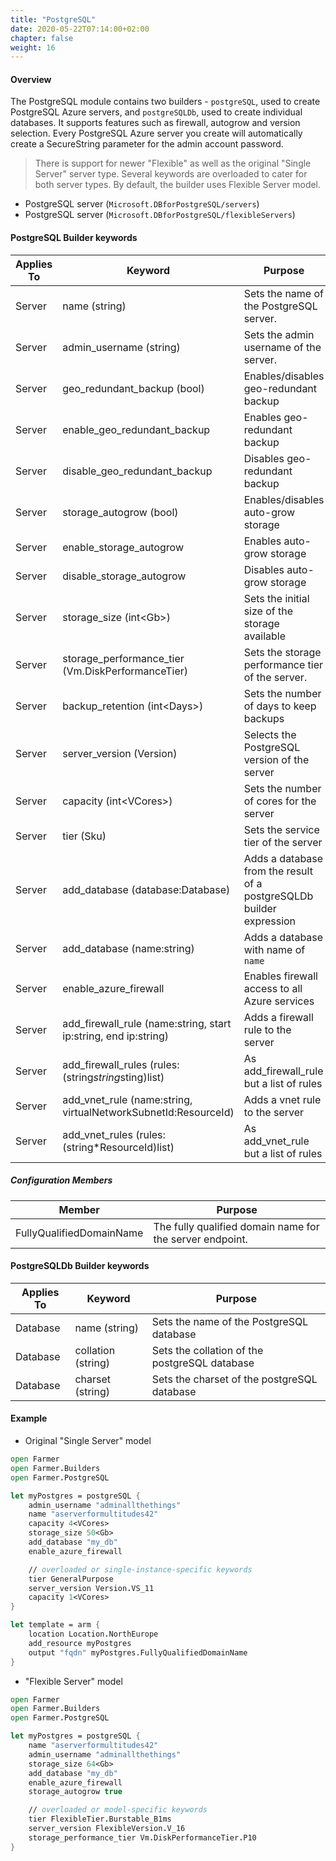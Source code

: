 ```yaml
---
title: "PostgreSQL"
date: 2020-05-22T07:14:00+02:00
chapter: false
weight: 16
---
```


#### Overview
The PostgreSQL module contains two builders - `postgreSQL`, used to create
PostgreSQL Azure servers, and `postgreSQLDb`, used to create individual databases.
It supports features such as firewall, autogrow and version selection.
Every PostgreSQL Azure server you create will automatically create a SecureString
parameter for the admin account password.

> There is support for newer "Flexible" as well as the original "Single Server" server type.
> Several keywords are overloaded to cater for both server types.
> By default, the builder uses Flexible Server model.

* PostgreSQL server (`Microsoft.DBforPostgreSQL/servers`)
* PostgreSQL server (`Microsoft.DBforPostgreSQL/flexibleServers`)

#### PostgreSQL Builder keywords
| Applies To | Keyword | Purpose |
|-|-|-|
| Server | name (string) | Sets the name of the PostgreSQL server. |
| Server | admin_username (string) | Sets the admin username of the server. |
| Server | geo_redundant_backup (bool) | Enables/disables geo-redundant backup |
| Server | enable_geo_redundant_backup | Enables geo-redundant backup |
| Server | disable_geo_redundant_backup | Disables geo-redundant backup |
| Server | storage_autogrow (bool) | Enables/disables auto-grow storage |
| Server | enable_storage_autogrow | Enables auto-grow storage |
| Server | disable_storage_autogrow | Disables auto-grow storage |
| Server | storage_size (int&lt;Gb>) | Sets the initial size of the storage available |
| Server | storage_performance_tier (Vm.DiskPerformanceTier) | Sets the storage performance tier of the server. |
| Server | backup_retention (int&lt;Days>) | Sets the number of days to keep backups |
| Server | server_version (Version) | Selects the PostgreSQL version of the server  |
| Server | capacity (int&lt;VCores>) | Sets the number of cores for the server |
| Server | tier (Sku) | Sets the service tier of the server |
| Server | add_database (database:Database) | Adds a database from the result of a postgreSQLDb builder expression |
| Server | add_database (name:string) | Adds a database with name of `name` |
| Server | enable_azure_firewall | Enables firewall access to all Azure services |
| Server | add_firewall_rule (name:string, start ip:string, end ip:string) | Adds a firewall rule to the server |
| Server | add_firewall_rules (rules:(string*string*sting)list) | As add_firewall_rule but a list of rules |
| Server | add_vnet_rule (name:string, virtualNetworkSubnetId:ResourceId) | Adds a vnet rule to the server |
| Server | add_vnet_rules (rules:(string*ResourceId)list) | As add_vnet_rule but a list of rules |

##### Configuration Members

| Member | Purpose |
|-|-|
| FullyQualifiedDomainName | The fully qualified domain name for the server endpoint. |

#### PostgreSQLDb Builder keywords
| Applies To | Keyword | Purpose |
|-|-|-|
| Database | name (string) | Sets the name of the PostgreSQL database |
| Database | collation (string) | Sets the collation of the postgreSQL database |
| Database | charset (string) | Sets the charset of the postgreSQL database |

#### Example

* Original "Single Server" model

```fsharp
open Farmer
open Farmer.Builders
open Farmer.PostgreSQL

let myPostgres = postgreSQL {
    admin_username "adminallthethings"
    name "aserverformultitudes42"
    capacity 4<VCores>
    storage_size 50<Gb>
    add_database "my_db"
    enable_azure_firewall

    // overloaded or single-instance-specific keywords
    tier GeneralPurpose
    server_version Version.VS_11
    capacity 1<VCores>
}

let template = arm {
    location Location.NorthEurope
    add_resource myPostgres
    output "fqdn" myPostgres.FullyQualifiedDomainName
}
```

* "Flexible Server" model

```fsharp
open Farmer
open Farmer.Builders
open Farmer.PostgreSQL

let myPostgres = postgreSQL {
    name "aserverformultitudes42"
    admin_username "adminallthethings"
    storage_size 64<Gb>
    add_database "my_db"
    enable_azure_firewall
    storage_autogrow true

    // overloaded or model-specific keywords
    tier FlexibleTier.Burstable_B1ms
    server_version FlexibleVersion.V_16
    storage_performance_tier Vm.DiskPerformanceTier.P10
}
```